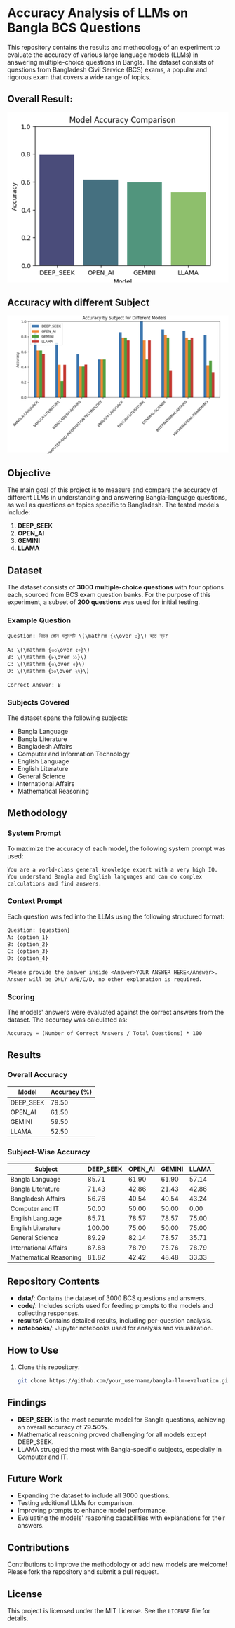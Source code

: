 # Accuracy Analysis of LLMs on Bangla BCS Questions

This repository contains the results and methodology of an experiment to evaluate the accuracy of various large language models (LLMs) in answering multiple-choice questions in Bangla. The dataset consists of questions from Bangladesh Civil Service (BCS) exams, a popular and rigorous exam that covers a wide range of topics.

## Overall Result: 

![alt text](</resources/overall_accuracy.png>)

## Accuracy with different Subject 

![alt text](</resources/comparison_different_subject.png>)

## Objective

The main goal of this project is to measure and compare the accuracy of different LLMs in understanding and answering Bangla-language questions, as well as questions on topics specific to Bangladesh. The tested models include:

1. **DEEP_SEEK**
2. **OPEN_AI**
3. **GEMINI**
4. **LLAMA**

## Dataset

The dataset consists of **3000 multiple-choice questions** with four options each, sourced from BCS exam question banks. For the purpose of this experiment, a subset of **200 questions** was used for initial testing.

### Example Question

```plaintext
Question: নিচের কোন ভগ্নাংশটি \(\mathrm {২\over ৩}\) হতে বড়?

A: \(\mathrm {৩৩\over ৫০}\)
B: \(\mathrm {৮\over ১১}\)
C: \(\mathrm {৩\over ৫}\)
D: \(\mathrm {১৩\over ২৭}\)

Correct Answer: B
```

### Subjects Covered

The dataset spans the following subjects:

- Bangla Language
- Bangla Literature
- Bangladesh Affairs
- Computer and Information Technology
- English Language
- English Literature
- General Science
- International Affairs
- Mathematical Reasoning

## Methodology

### System Prompt

To maximize the accuracy of each model, the following system prompt was used:

```plaintext
You are a world-class general knowledge expert with a very high IQ. You understand Bangla and English languages and can do complex calculations and find answers.
```

### Context Prompt

Each question was fed into the LLMs using the following structured format:

```plaintext
Question: {question}
A: {option_1}
B: {option_2}
C: {option_3}
D: {option_4}

Please provide the answer inside <Answer>YOUR ANSWER HERE</Answer>. Answer will be ONLY A/B/C/D, no other explanation is required.
```

### Scoring

The models' answers were evaluated against the correct answers from the dataset. The accuracy was calculated as:

```plaintext
Accuracy = (Number of Correct Answers / Total Questions) * 100
```

## Results

### Overall Accuracy

| Model       | Accuracy (%) |
|-------------|--------------|
| DEEP_SEEK   | 79.50        |
| OPEN_AI     | 61.50        |
| GEMINI      | 59.50        |
| LLAMA       | 52.50        |


### Subject-Wise Accuracy


| Subject                        | DEEP_SEEK | OPEN_AI | GEMINI  | LLAMA   |
|--------------------------------|-----------|---------|---------|---------|
| Bangla Language                | 85.71     | 61.90   | 61.90   | 57.14   |
| Bangla Literature              | 71.43     | 42.86   | 21.43   | 42.86   |
| Bangladesh Affairs             | 56.76     | 40.54   | 40.54   | 43.24   |
| Computer and IT                | 50.00     | 50.00   | 50.00   | 0.00    |
| English Language               | 85.71     | 78.57   | 78.57   | 75.00   |
| English Literature             | 100.00    | 75.00   | 50.00   | 75.00   |
| General Science                | 89.29     | 82.14   | 78.57   | 35.71   |
| International Affairs          | 87.88     | 78.79   | 75.76   | 78.79   |
| Mathematical Reasoning         | 81.82     | 42.42   | 48.48   | 33.33   |

## Repository Contents

- **data/**: Contains the dataset of 3000 BCS questions and answers.
- **code/**: Includes scripts used for feeding prompts to the models and collecting responses.
- **results/**: Contains detailed results, including per-question analysis.
- **notebooks/**: Jupyter notebooks used for analysis and visualization.

## How to Use

1. Clone this repository:
   ```bash
   git clone https://github.com/your_username/bangla-llm-evaluation.git
   ```

## Findings

- **DEEP_SEEK** is the most accurate model for Bangla questions, achieving an overall accuracy of **79.50%**.
- Mathematical reasoning proved challenging for all models except DEEP_SEEK.
- LLAMA struggled the most with Bangla-specific subjects, especially in Computer and IT.

## Future Work

- Expanding the dataset to include all 3000 questions.
- Testing additional LLMs for comparison.
- Improving prompts to enhance model performance.
- Evaluating the models' reasoning capabilities with explanations for their answers.

## Contributions

Contributions to improve the methodology or add new models are welcome! Please fork the repository and submit a pull request.

## License

This project is licensed under the MIT License. See the `LICENSE` file for details.
